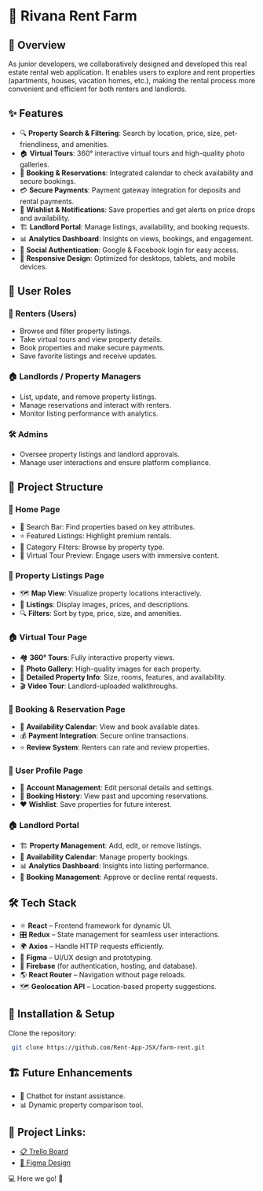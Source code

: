 # 🏡 Rivana Rent Farm

## 🚀 Overview
As junior developers, we collaboratively designed and developed this real estate rental web application. It enables users to explore and rent properties (apartments, houses, vacation homes, etc.), making the rental process more convenient and efficient for both renters and landlords. 

## ✨ Features
- 🔍 **Property Search & Filtering**: Search by location, price, size, pet-friendliness, and amenities.
- 🏠 **Virtual Tours**: 360° interactive virtual tours and high-quality photo galleries.
- 📅 **Booking & Reservations**: Integrated calendar to check availability and secure bookings.
- 💳 **Secure Payments**: Payment gateway integration for deposits and rental payments.
- 📌 **Wishlist & Notifications**: Save properties and get alerts on price drops and availability.
- 🏗 **Landlord Portal**: Manage listings, availability, and booking requests.
- 📊 **Analytics Dashboard**: Insights on views, bookings, and engagement.
- 🔗 **Social Authentication**: Google & Facebook login for easy access.
- 📡 **Responsive Design**: Optimized for desktops, tablets, and mobile devices.

## 👥 User Roles
### **🛒 Renters (Users)**
- Browse and filter property listings.
- Take virtual tours and view property details.
- Book properties and make secure payments.
- Save favorite listings and receive updates.

### **🏠 Landlords / Property Managers**
- List, update, and remove property listings.
- Manage reservations and interact with renters.
- Monitor listing performance with analytics.

### **🛠️ Admins**
- Oversee property listings and landlord approvals.
- Manage user interactions and ensure platform compliance.

## 📂 Project Structure
### **🏡 Home Page**
- 🔎 Search Bar: Find properties based on key attributes.
- ⭐ Featured Listings: Highlight premium rentals.
- 📁 Category Filters: Browse by property type.
- 🎥 Virtual Tour Preview: Engage users with immersive content.

### **📄 Property Listings Page**
- 🗺 **Map View**: Visualize property locations interactively.
- 🏡 **Listings**: Display images, prices, and descriptions.
- 🔍 **Filters**: Sort by type, price, size, and amenities.

### **🏠 Virtual Tour Page**
- 🏘 **360° Tours**: Fully interactive property views.
- 📸 **Photo Gallery**: High-quality images for each property.
- 📝 **Detailed Property Info**: Size, rooms, features, and availability.
- 🎬 **Video Tour**: Landlord-uploaded walkthroughs.

### **📅 Booking & Reservation Page**
- 📆 **Availability Calendar**: View and book available dates.
- 💰 **Payment Integration**: Secure online transactions.
- ⭐ **Review System**: Renters can rate and review properties.

### **👤 User Profile Page**
- 🔐 **Account Management**: Edit personal details and settings.
- 📖 **Booking History**: View past and upcoming reservations.
- ❤️ **Wishlist**: Save properties for future interest.

### **🏠 Landlord Portal**
- 🏗 **Property Management**: Add, edit, or remove listings.
- 📅 **Availability Calendar**: Manage property bookings.
- 📊 **Analytics Dashboard**: Insights into listing performance.
- 📩 **Booking Management**: Approve or decline rental requests.

## 🛠 Tech Stack
- ⚛ **React** – Frontend framework for dynamic UI.
- 🎛 **Redux** – State management for seamless user interactions.
- 🌍 **Axios** – Handle HTTP requests efficiently.
- 🎨 **Figma** – UI/UX design and prototyping.
- 📡 **Firebase** (for authentication, hosting, and database).
- 🌎 **React Router** – Navigation without page reloads.
- 🗺 **Geolocation API** – Location-based property suggestions.

## 🔧 Installation & Setup
 Clone the repository:
```sh
 git clone https://github.com/Rent-App-JSX/farm-rent.git
```

## 🏗 Future Enhancements
- 💬 Chatbot for instant assistance.
- 📊 Dynamic property comparison tool.



## 📌 Project Links:

- [📋 Trello Board](https://trello.com/b/A6U1JCQI/rent-app)
- [🎨 Figma Design](https://www.figma.com/design/THz1sIuQp6K8uAOEBNmZnN/Rent-farm?node-id=1-2&t=w0FQWiY6TZ7dDWxW-1)

💻 Here we go! 🚀
